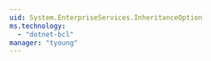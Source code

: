 ```yaml
---
uid: System.EnterpriseServices.InheritanceOption
ms.technology: 
  - "dotnet-bcl"
manager: "tyoung"
---
```

